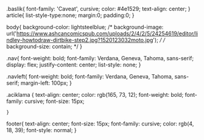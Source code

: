
.baslik{
    font-family: 'Caveat', cursive;
    color: #4e1529;
    text-align: center;
    }
article{
    list-style-type:none;
    margin:0;
    padding:0;
    }

body{
    background-color: lightsteelblue;
    /* background-image: url('https://www.ashcancomicspub.com/uploads/2/4/2/5/24254619/editor/lindley-howtodraw-dirtbike-step2.jpg?1520123032moto.jpg'); */
    /* background-size: contain; */
    }

.nav{
    font-weight: bold;
    font-family: Verdana, Geneva, Tahoma, sans-serif;
    display: flex;
    justify-content: center;
    list-style: none;
    }

.navleft{
    font-weight: bold;
    font-family: Verdana, Geneva, Tahoma, sans-serif;
    margin-left: 100px;
    }

.aciklama {
    text-align: center;
    color: rgb(165, 73, 12);
    font-weight: bold;
    font-family: cursive;
    font-size: 15px;
    
    }

footer{
    text-align: center;
    font-size: 15px;
    font-family: cursive;
    color: rgb(4, 18, 39);
    font-style: normal;
}